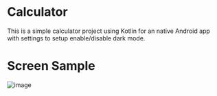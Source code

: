 # Calculator
This is a simple calculator project using Kotlin for an native Android app with settings to setup enable/disable dark mode.

# Screen Sample
![image](https://github.com/flaviofrancisco/android_calculator/assets/12722538/65618c98-ea64-4254-be5f-10852539b110)

